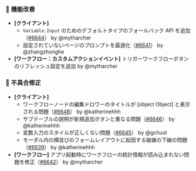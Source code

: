### 🚀 機能改善

* **[クライアント]**
  * `Variable.Input` のためのデフォルトタイプのフォールバック API を追加（[#6644](https://github.com/nocobase/nocobase/pull/6644)） by @mytharcher
  * 設定されていないページのプロンプトを最適化（[#6641](https://github.com/nocobase/nocobase/pull/6641)） by @zhangzhonghe
* **[ワークフロー：カスタムアクションイベント]** トリガーワークフローボタンのリフレッシュ設定を追加 by @mytharcher

### 🐛 不具合修正

* **[クライアント]**
  * ワークフローノードの編集ドロワーのタイトルが [object Object] と表示される問題（[#6648](https://github.com/nocobase/nocobase/pull/6648)） by @katherinehhh
  * サブテーブルの説明が新規追加ボタンと重なる問題（[#6646](https://github.com/nocobase/nocobase/pull/6646)） by @katherinehhh
  * 変数入力のスタイルが正しくない問題（[#6645](https://github.com/nocobase/nocobase/pull/6645)） by @gchust
  * モーダル内の横並びのフォームレイアウトに起因する破線の下線の問題（[#6639](https://github.com/nocobase/nocobase/pull/6639)） by @katherinehhh
* **[ワークフロー]** アプリ起動時にワークフローの統計情報が読み込まれない問題を修正（[#6642](https://github.com/nocobase/nocobase/pull/6642)） by @mytharcher
